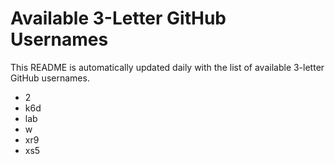 # Available 3-Letter GitHub Usernames

This README is automatically updated daily with the list of available 3-letter GitHub usernames.

- 2
- k6d
- lab
- w
- xr9
- xs5
